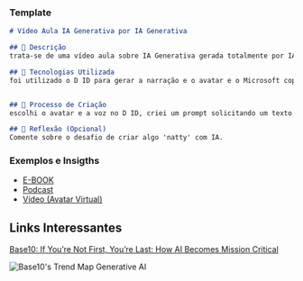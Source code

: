 
### Template

```markdown
# Vídeo Aula IA Generativa por IA Generativa

## 📒 Descrição
trata-se de uma vídeo aula sobre IA Generativa gerada totalmente por IA

## 🤖 Tecnologias Utilizada
foi utilizado o D ID para gerar a narração e o avatar e o Microsoft copilot para texto


## 🧐 Processo de Criação
escolhi o avatar e a voz no D ID, criei um prompt solicitando um texto para narração explicando o que é IA 

## 💭 Reflexão (Opcional)
Comente sobre o desafio de criar algo 'natty' com IA.
```

### Exemplos e Insigths

- [E-BOOK](/exemplos/E-BOOK.md)
- [Podcast](/exemplos/PODCAST.md)
- [Vídeo (Avatar Virtual)](/exemplos/VIDEO.md)

## Links Interessantes

[Base10: If You’re Not First, You’re Last: How AI Becomes Mission Critical](https://base10.vc/post/generative-ai-mission-critical/)

![Base10's Trend Map Generative AI](https://github.com/digitalinnovationone/lab-natty-or-not/assets/730492/f4df26e8-f8f7-4419-8252-c69d73ea930c)
